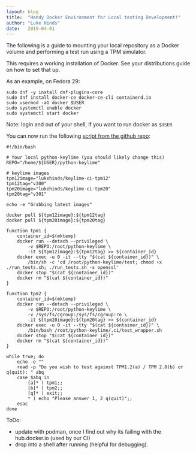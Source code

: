 ```yaml
---
layout: blog
title:  "Handy Docker Environment for Local testing Development!"
author: "Luke Hinds"
date:   2019-04-01
---
```

The following is a guide to mounting your local repository as a Docker volume and performing a test run using a TPM simulator.

This requires a working installation of Docker. See your distributions guide on how to set that up.

As an example, on Fedora 29:

```
sudo dnf -y install dnf-plugins-core
sudo dnf install docker-ce docker-ce-cli containerd.io
sudo usermod -aG docker $USER
sudo systemctl enable docker
sudo systemctl start docker
```

Note: login and out of your shell, if you want to run docker as `$USER`

You can now run the following [script from the github repo](https://github.com/keylime/python-keylime/blob/master/.ci/run_local.sh):

```
#!/bin/bash

# Your local python-keylime (you should likely change this)
REPO="/home/${USER}/python-keylime"

# keylime images
tpm12image="lukehinds/keylime-ci-tpm12"
tpm12tag="v300"
tpm20image="lukehinds/keylime-ci-tpm20"
tpm20tag="v301"

echo -e "Grabbing latest images"

docker pull ${tpm12image}:${tpm12tag}
docker pull ${tpm20image}:${tpm20tag}

function tpm1 {
    container_id=$(mktemp)
    docker run --detach --privileged \
        -v $REPO:/root/python-keylime \
        -it ${tpm12image}:${tpm12tag} >> ${container_id}
    docker exec -u 0 -it --tty "$(cat ${container_id})" \
        /bin/sh -c 'cd /root/python-keylime/test; chmod +x ./run_tests.sh; ./run_tests.sh -s openssl'
    docker stop "$(cat ${container_id})"
    docker rm "$(cat ${container_id})"
}

function tpm2 {
    container_id=$(mktemp)
    docker run --detach --privileged \
        -v $REPO:/root/python-keylime \
        -v /sys/fs/cgroup:/sys/fs/cgroup:ro \
        -it ${tpm20image}:${tpm20tag} >> ${container_id}
    docker exec -u 0 -it --tty "$(cat ${container_id})" \
        /bin/bash /root/python-keylime/.ci/test_wrapper.sh
    docker stop "$(cat ${container_id})"
    docker rm "$(cat ${container_id})"
}

while true; do
    echo -e ""
    read -p "Do you wish to test against TPM1.2(a) / TPM 2.0(b) or q(quit): " abq
    case $abq in
        [a]* ) tpm1;;
        [b]* ) tpm2;;
        [q]* ) exit;;
        * ) echo "Please answer 1, 2 q(quit)";;
    esac
done
```

ToDo:
* update with podman, once I find out why its failing with the hub.docker.io (used by our CI)
* drop into a shell after running (helpful for debugging).
